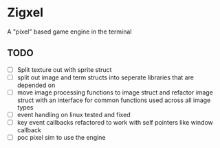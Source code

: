 # Zigxel
A "pixel" based game engine in the terminal

## TODO
- [ ]  Split texture out with sprite struct
- [ ]  split out image and term structs into seperate libraries that are depended on
- [ ]  move image processing functions to image struct and refactor image struct with an interface for common functions used across all image types
- [ ]  event handling on linux tested and fixed
- [ ]  key event callbacks refactored to work with self pointers like window callback
- [ ]  poc pixel sim to use the engine